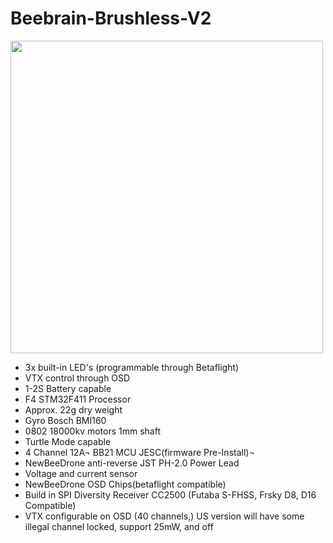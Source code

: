 # Beebrain-Brushless-V2
<img src="https://cdn.shopifycdn.net/s/files/1/1126/9610/products/120160557_2695411707388475_6751353971504951918_n_720x.jpg?v=1601082512"  width="500" height="500">

* 3x built-in LED's (programmable through Betaflight)
* VTX control through OSD
* 1-2S Battery capable
* F4 STM32F411 Processor
* Approx. 22g dry weight
* Gyro Bosch BMI160
* 0802 18000kv motors 1mm shaft
* Turtle Mode capable
* 4 Channel 12A¬ BB21 MCU JESC(firmware Pre-Install)¬
* NewBeeDrone anti-reverse JST PH-2.0 Power Lead
* Voltage and current sensor
* NewBeeDrone OSD Chips(betaflight compatible)
* Build in SPI Diversity Receiver CC2500 (Futaba S-FHSS, Frsky D8, D16 Compatible)
* VTX configurable on OSD (40 channels,) US version will have some illegal channel locked, support 25mW, and off
